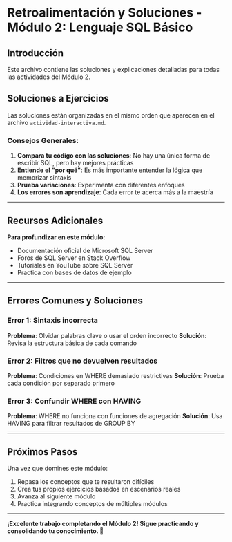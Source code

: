 # Retroalimentación y Soluciones - Módulo 2: Lenguaje SQL Básico

## Introducción

Este archivo contiene las soluciones y explicaciones detalladas para todas las actividades del Módulo 2.

## Soluciones a Ejercicios

Las soluciones están organizadas en el mismo orden que aparecen en el archivo `actividad-interactiva.md`.

### Consejos Generales:

1. **Compara tu código con las soluciones**: No hay una única forma de escribir SQL, pero hay mejores prácticas
2. **Entiende el "por qué"**: Es más importante entender la lógica que memorizar sintaxis
3. **Prueba variaciones**: Experimenta con diferentes enfoques
4. **Los errores son aprendizaje**: Cada error te acerca más a la maestría

---

## Recursos Adicionales

**Para profundizar en este módulo:**

- Documentación oficial de Microsoft SQL Server
- Foros de SQL Server en Stack Overflow
- Tutoriales en YouTube sobre SQL Server
- Practica con bases de datos de ejemplo

---

## Errores Comunes y Soluciones

### Error 1: Sintaxis incorrecta
**Problema**: Olvidar palabras clave o usar el orden incorrecto
**Solución**: Revisa la estructura básica de cada comando

### Error 2: Filtros que no devuelven resultados
**Problema**: Condiciones en WHERE demasiado restrictivas
**Solución**: Prueba cada condición por separado primero

### Error 3: Confundir WHERE con HAVING
**Problema**: WHERE no funciona con funciones de agregación
**Solución**: Usa HAVING para filtrar resultados de GROUP BY

---

## Próximos Pasos

Una vez que domines este módulo:
1. Repasa los conceptos que te resultaron difíciles
2. Crea tus propios ejercicios basados en escenarios reales
3. Avanza al siguiente módulo
4. Practica integrando conceptos de múltiples módulos

---

**¡Excelente trabajo completando el Módulo 2! Sigue practicando y consolidando tu conocimiento. 🚀**
